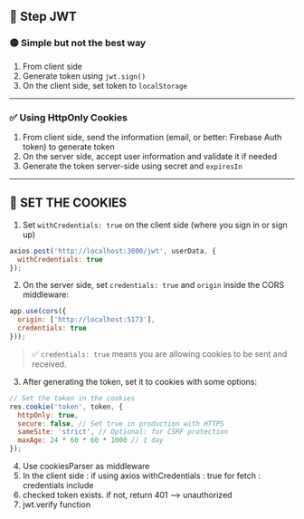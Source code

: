 ## 🔐 Step JWT

### 🟡 Simple but not the best way

1. From client side
2. Generate token using `jwt.sign()`
3. On the client side, set token to `localStorage`

---

### ✅ Using HttpOnly Cookies

1. From client side, send the information (email, or better: Firebase Auth token) to generate token
2. On the server side, accept user information and validate it if needed
3. Generate the token server-side using secret and `expiresIn`

---

## 🍪 SET THE COOKIES

1. Set `withCredentials: true` on the client side (where you sign in or sign up)

```js
axios.post('http://localhost:3000/jwt', userData, {
  withCredentials: true
});
```

2. On the server side, set `credentials: true` and `origin` inside the CORS middleware:

```js
app.use(cors({
  origin: ['http://localhost:5173'],
  credentials: true
}));
```

> ✅ `credentials: true` means you are allowing cookies to be sent and received.

3. After generating the token, set it to cookies with some options:

```js
// Set the token in the cookies
res.cookie('token', token, {
  httpOnly: true,
  secure: false, // Set true in production with HTTPS
  sameSite: 'strict', // Optional: for CSRF protection
  maxAge: 24 * 60 * 60 * 1000 // 1 day
});
```

4. Use cookiesParser as middleware
5. In the client side : if using axios withCredentials : true for fetch : credentials include
6. checked token exists. if not, return 401 --> unauthorized
7. jwt.verify function